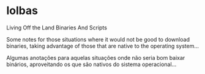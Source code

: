 # lolbas
Living Off the Land Binaries And Scripts

Some notes for those situations where it would not be good to download binaries, taking advantage of those that are native to the operating system...

Algumas anotações para aquelas situações onde não seria bom baixar binários, aproveitando os que são nativos do sistema operacional... 
